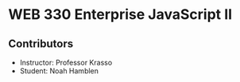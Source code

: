 # WEB 330 Enterprise JavaScript II

## Contributors

- Instructor: Professor Krasso
- Student: Noah Hamblen
